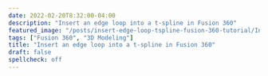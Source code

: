 ```yaml
---
date: 2022-02-20T8:32:00-04:00
description: "Insert an edge loop into a t-spline in Fusion 360"
featured_image: "/posts/insert-edge-loop-tspline-fusion-360-tutorial/Insert an Edge on a Tspline in Fusion 360.jpg"
tags: ["Fusion 360", "3D Modeling"]
title: "Insert an edge loop into a t-spline in Fusion 360"
draft: false
spellcheck: off
---
```

